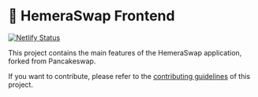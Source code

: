 # 🥞 HemeraSwap Frontend

[![Netlify Status](https://api.netlify.com/api/v1/badges/7bebf1a3-be7b-4165-afd1-446256acd5e3/deploy-status)](https://app.netlify.com/sites/pancake-prod/deploys)

This project contains the main features of the HemeraSwap application, forked from Pancakeswap.

If you want to contribute, please refer to the [contributing guidelines](./CONTRIBUTING.md) of this project.
